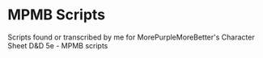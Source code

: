 # MPMB Scripts

Scripts found or transcribed by me for MorePurpleMoreBetter's Character Sheet
D&amp;D 5e - MPMB scripts
